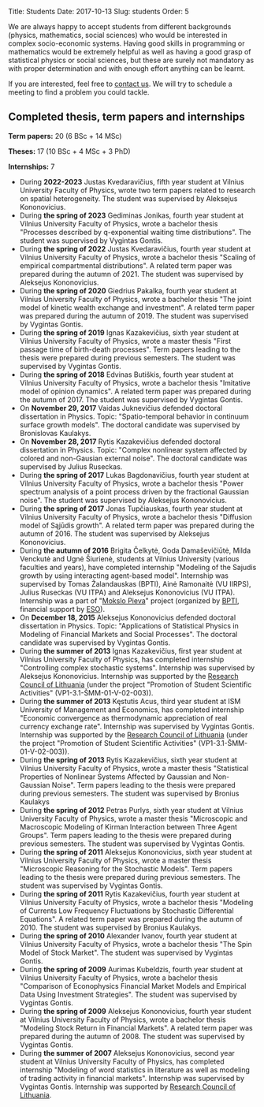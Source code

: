 Title: Students
Date: 2017-10-13
Slug: students
Order: 5

We are always happy to accept students from different backgrounds
(physics, mathematics, social sciences) who would be interested in complex
socio-economic systems. Having good skills in programming or mathematics
would be extremely helpful as well as having a good grasp of statistical
physics or social sciences, but these are surely not mandatory as with
proper determination and with enough effort anything can be learnt.

If you are interested, feel free to [contact us]({filename}/pages/about.md).
We will try to schedule a meeting to find a problem you could tackle.

## Completed thesis, term papers and internships

**Term papers:** 20 (6 BSc + 14 MSc)

**Theses:** 17 (10 BSc + 4 MSc + 3 PhD)

**Internships:** 7

* During **2022-2023** Justas Kvedaravičius, fifth year student at
  Vilnius University Faculty of Physics, wrote two term papers related to
  research on spatial heterogeneity. The student was
  supervised by Aleksejus Kononovicius.
* During **the spring of 2023** Gediminas Jonikas, fourth year student at
  Vilnius University Faculty of Physics, wrote a bachelor thesis "Processes
  described by q-exponential waiting time distributions". The student was
  supervised by Vygintas Gontis.
* During **the spring of 2022** Justas Kvedaravičius, fourth year student at
  Vilnius University Faculty of Physics, wrote a bachelor thesis
  "Scaling of empirical compartmental
  distributions". A related term paper was prepared during the autumn of 2021.
  The student was supervised by Aleksejus Kononovicius.
* During **the spring of 2020** Giedrius Pakalka, fourth year student at
  Vilnius University Faculty of Physics, wrote a bachelor thesis "The joint
  model of kinetic wealth exchange and investment". A related term paper was
  prepared during the autumn of 2019. The student was supervised by Vygintas
  Gontis.
* During **the spring of 2019** Ignas Kazakevičius, sixth year student at
  Vilnius University Faculty of Physics, wrote a master thesis "First
  passage time of birth-death processes". Term papers leading to the thesis
  were prepared during previous semesters. The student was supervised by
  Vygintas Gontis.
* During **the spring of 2018** Edvinas Butiškis, fourth year student at
  Vilnius University Faculty of Physics, wrote a bachelor thesis "Imitative
  model of opinion dynamics". A related term paper was prepared during the
  autumn of 2017. The student was supervised by Vygintas Gontis.
* On **November 29, 2017** Vaidas Juknevičius defended doctoral dissertation
  in Physics. Topic: "Spatio-temporal behavior in continuum surface growth
  models". The doctoral candidate was supervised by Bronislovas Kaulakys.
* On **November 28, 2017** Rytis Kazakevičius defended doctoral dissertation
  in Physics. Topic: "Complex nonlinear system affected by colored and
  non-Gausian external noise". The doctoral candidate was supervised by
  Julius Ruseckas.
* During **the spring of 2017** Lukas Bagdonavičius, fourth year student at
  Vilnius University Faculty of Physics, wrote a bachelor thesis "Power
  spectrum analysis of a point process driven by the fractional Gaussian
  noise". The student was supervised by Aleksejus Kononovicius.
* During **the spring of 2017** Jonas Tupčiauskas, fourth year student at
  Vilnius University Faculty of Physics, wrote a bachelor thesis "Diffusion
  model of Sąjūdis growth". A related term paper was prepared during the
  autumn of 2016. The student was supervised by Aleksejus Kononovicius.
* During **the autumn of 2016** Brigita Čelkytė, Goda Damaševičiūtė, Milda
  Venckutė and Ugnė Šiurienė, students at Vilnius University (various
  faculties and years), have completed internship "Modeling of the Sajudis
  growth by using interacting agent-based model". Internship was supervised
  by Tomas Žalandauskas (BPTI), Ainė Ramonaitė (VU IIRPS), Julius Ruseckas
  (VU ITPA) and Aleksejus Kononovicius (VU ITPA). Internship was a part of
  "[Mokslo Pieva](http://mokslopieva.lt)" project (organized by
  [BPTI](http://bpti.eu), financial support by [ESO](http://www.eso.lt)).
* On **December 18, 2015** Aleksejus Kononovicius defended doctoral
  dissertation in Physics. Topic:  "Applications of Statistical Physics in
  Modeling of Financial Markets and Social Processes". The doctoral
  candidate was supervised by Vygintas Gontis.
* During **the summer of 2013** Ignas Kazakevičius, first year student at
  Vilnius University Faculty of Physics, has completed internship
  "Controlling complex stochastic systems". Internship was supervised by
  Aleksejus Kononovicius. Internship was supported by the [Research Council
  of Lithuania](http://www.lmt.lt) (under the project "Promotion of Student
  Scientific Activities" (VP1-3.1-ŠMM-01-V-02-003)).
* During **the summer of 2013** Kęstutis Acus, third year student at ISM
  University of Management and Economics, has completed internship "Economic
  convergence as thermodynamic appreciation of real currency exchange rate".
  Internship was supervised by Vygintas Gontis. Internship was supported by
  the [Research Council of Lithuania](http://www.lmt.lt) (under the project
  "Promotion of Student Scientific Activities" (VP1-3.1-ŠMM-01-V-02-003)).
* During **the spring of 2013** Rytis Kazakevičius, sixth year student at
  Vilnius University Faculty of Physics, wrote a master thesis "Statistical
  Properties of Nonlinear Systems Affected by Gaussian and Non-Gaussian
  Noise". Term papers leading to the thesis were prepared during previous
  semesters. The student was supervised by Bronius Kaulakys
* During **the spring of 2012** Petras Purlys, sixth year student at Vilnius
  University Faculty of Physics, wrote a master thesis "Microscopic and
  Macroscopic Modeling of Kirman Interaction between Three Agent Groups".
  Term papers leading to the thesis were prepared during previous semesters.
  The student was supervised by Vygintas Gontis.
* During **the spring of 2011** Aleksejus Kononovicius, sixth year student
  at Vilnius University Faculty of Physics, wrote a master thesis
  "Microscopic Reasoning for the Stochastic Models". Term papers leading to
  the thesis were prepared during previous semesters. The student was
  supervised by Vygintas Gontis.
* During **the spring of 2011** Rytis Kazakevičius, fourth year student at
  Vilnius University Faculty of Physics, wrote a bachelor thesis "Modeling
  of Currents Low Frequency Fluctuations by Stochastic Differential
  Equations". A related term paper was prepared during the autumn of 2010.
  The student was supervised by Bronius Kaulakys.
* During **the spring of 2010** Alexander Ivanov, fourth year student at
  Vilnius University Faculty of Physics, wrote a bachelor thesis "The Spin
  Model of Stock Market". The student was supervised by Vygintas Gontis.
* During **the spring of 2009** Aurimas Kubeldzis, fourth year student at
  Vilnius University Faculty of Physics, wrote a bachelor thesis "Comparison
  of Econophysics Financial Market Models and Empirical Data Using
  Investment Strategies". The student was supervised by Vygintas Gontis.
* During **the spring of 2009** Aleksejus Kononovicius, fourth year student
  at Vilnius University Faculty of Physics, wrote a bachelor thesis
  "Modeling Stock Return in Financial Markets". A related term paper was
  prepared during the autumn of 2008. The student was supervised by Vygintas
  Gontis.
* During **the summer of 2007** Aleksejus Kononovicius, second year student
  at Vilnius University Faculty of Physics, has completed internship
  "Modeling of word statistics in literature as well as modeling of trading
  activity in financial markets". Internship was supervised by Vygintas
  Gontis. Internship was supported by [Research Council of
  Lithuania](http://www.lmt.lt).
